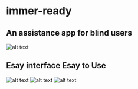 # immer-ready
##  An assistance app for blind users
![alt text](https://cdn.pbrd.co/images/I026w05.jpg)


## Esay interface Esay to Use 
![alt text](https://cdn.pbrd.co/images/I028tS4.png)
![alt text](https://cdn.pbrd.co/images/I02ae8z.png)
![alt text](https://cdn.pbrd.co/images/I0283Fs.png)



